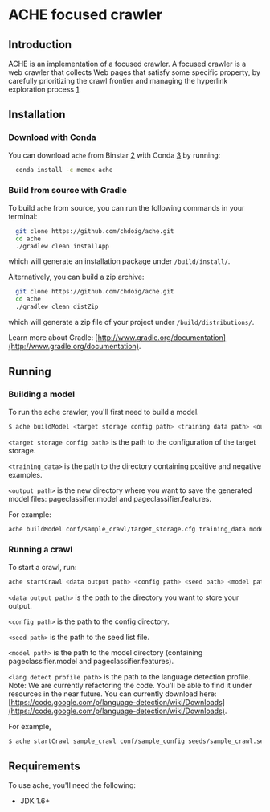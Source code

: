 # ACHE focused crawler

## Introduction

ACHE is an implementation of a focused crawler. A focused crawler is a web crawler that collects Web pages that satisfy
some specific property, by carefully prioritizing the crawl frontier and managing the hyperlink exploration process [1].

## Installation

### Download with Conda

You can download `ache` from Binstar [2] with Conda [3] by running:

```bash
  conda install -c memex ache
```

### Build from source with Gradle

To build `ache` from source, you can run the following commands in your terminal:

```bash
  git clone https://github.com/chdoig/ache.git
  cd ache
  ./gradlew clean installApp
```

which will generate an installation package under `/build/install/`.

Alternatively, you can build a zip archive:

```bash
  git clone https://github.com/chdoig/ache.git
  cd ache
  ./gradlew clean distZip
```

which will generate a zip file of your project under `/build/distributions/`.

Learn more about Gradle: [http://www.gradle.org/documentation](http://www.gradle.org/documentation).


## Running

### Building a model

To run the ache crawler, you'll first need to build a model.

```bash
$ ache buildModel <target storage config path> <training data path> <output path>
```

`<target storage config path>` is the path to the configuration of the target storage.

`<training_data>` is the path to the directory containing positive and negative examples.

`<output path>` is the new directory where you want to save the generated model files: pageclassifier.model and
pageclassifier.features.

For example:

```bash
ache buildModel conf/sample_crawl/target_storage.cfg training_data models/sample_model/
```


### Running a crawl

To start a crawl, run:

```bash
ache startCrawl <data output path> <config path> <seed path> <model path> <lang detect profile path>
```
`<data output path>` is the path to the directory you want to store your output.

`<config path>` is the path to the config directory.

`<seed path>` is the path to the seed list file.

`<model path>` is the path to the model directory (containing pageclassifier.model and pageclassifier.features).

`<lang detect profile path>` is the path to the language detection profile. Note: We are currently refactoring the code.
You'll be able to find it under resources in the near future. You can currently download here:
[https://code.google.com/p/language-detection/wiki/Downloads](https://code.google.com/p/language-detection/wiki/Downloads).

For example,

```bash
$ ache startCrawl sample_crawl conf/sample_config seeds/sample_crawl.seeds models/sample_model/ libs/profiles/
```

## Requirements

To use ache, you'll need the following:

- JDK 1.6+


[1]: http://en.wikipedia.org/wiki/Focused_crawler
[2]: https://binstar.org/
[3]: http://conda.pydata.org/
